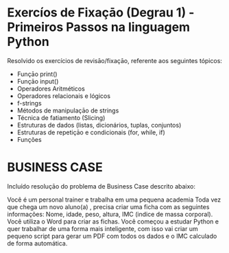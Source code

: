 # Exercíos de Fixaçāo (Degrau 1) - Primeiros Passos na linguagem Python

Resolvido os exercícios de revisāo/fixaçāo, referente aos seguintes tópicos:
- Funçāo print()
- Funçāo input()
- Operadores Aritméticos 
- Operadores relacionais e lógicos 
- f-strings
- Métodos de manipulaçāo de strings 
- Técnica de fatiamento (Slicing)
- Estruturas de dados (listas, dicionários, tuplas, conjuntos)
- Estruturas de repetiçāo e condicionais (for, while, if)
- Funções

# BUSINESS CASE 

Incluído resoluçāo do problema de Business Case descrito abaixo: 

Você é um personal trainer e trabalha em uma pequena academia
Toda vez que chega um novo aluno(a) , precisa criar uma ficha com as seguintes informações: Nome, idade, peso, altura, IMC (indice de massa corporal). Você utiliza o Word para criar as fichas. 
Você começou a estudar Python e quer trabalhar de uma forma mais inteligente, com isso vai criar um pequeno script para gerar um PDF com todos os dados e o IMC calculado de forma automática.
